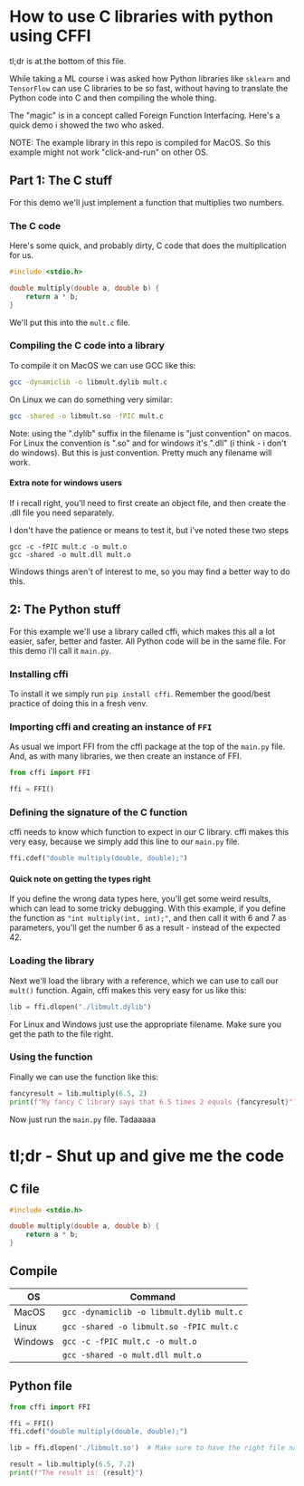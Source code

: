 # How to use C libraries with python using CFFI
tl;dr is at the bottom of this file.

While taking a ML course i was asked how Python libraries like `sklearn` and `TensorFlow` 
can use C libraries to be so fast, without having to translate the Python code into C and then 
compiling the whole thing.

The "magic" is in a concept called Foreign Function Interfacing.
Here's a quick demo i showed the two who asked.

NOTE: The example library in this repo is compiled for MacOS. 
So this example might not work "click-and-run" on other OS.

## Part 1: The C stuff
For this demo we'll just implement a function that multiplies two numbers.

### The C code
Here's some quick, and probably dirty, C code that does the multiplication for us.
```c
#include <stdio.h>

double multiply(double a, double b) {
	return a * b;
}
```
We'll put this into the `mult.c` file.

### Compiling the C code into a library
To compile it on MacOS we can use GCC like this:
```bash
gcc -dynamiclib -o libmult.dylib mult.c
```
On Linux we can do something very similar:
```bash
gcc -shared -o libmult.so -fPIC mult.c
```

Note: using the ".dylib" suffix in the filename is "just convention" on macos.
For Linux the convention is ".so" and for windows it's ".dll" (i think - i don't do windows).
But this is just convention. Pretty much any filename will work.

#### Extra note for windows users
If i recall right, you'll need to first create an object file, 
and then create the .dll file you need separately.

I don't have the patience or means to test it, but i've noted these two steps
```batch
gcc -c -fPIC mult.c -o mult.o
gcc -shared -o mult.dll mult.o
```
Windows things aren't of interest to me, so you may find a better way to do this.

## 2: The Python stuff
For this example we'll use a library called cffi, which makes this all a lot easier, safer, better and faster.
All Python code will be in the same file. For this demo i'll call it `main.py`.

### Installing cffi
To install it we simply run `pip install cffi`. 
Remember the good/best practice of doing this in a fresh venv.

### Importing cffi and creating an instance of `FFI`
As usual we import FFI from the cffi package at the top of the `main.py` file.
And, as with many libraries, we then create an instance of FFI.
```python
from cffi import FFI

ffi = FFI()
```

### Defining the signature of the C function
cffi needs to know which function to expect in our C library.
cffi makes this very easy, because we simply add this line to our `main.py` file.
```python
ffi.cdef("double multiply(double, double);")
```
#### Quick note on getting the types right
If you define the wrong data types here, you'll get some weird results,
which can lead to some tricky debugging.
With this example, if you define the function as `"int multiply(int, int);"`, and then
call it with 6 and 7 as parameters, you'll get the number 6 as a result - instead of the expected 42.

### Loading the library
Next we'll load the library with a reference, which we can use to call our `mult()` function.
Again, cffi makes this very easy for us like this:
```python
lib = ffi.dlopen("./libmult.dylib")
```
For Linux and Windows just use the appropriate filename.
Make sure you get the path to the file right.

### Using the function
Finally we can use the function like this:
```python
fancyresult = lib.multiply(6.5, 2)
print(f"My fancy C library says that 6.5 times 2 equals {fancyresult}")
```

Now just run the `main.py` file.
Tadaaaaa



# tl;dr - Shut up and give me the code
## C file
```c
#include <stdio.h>

double multiply(double a, double b) {
	return a * b;
}
```

## Compile
| OS      | Command                                   |
|---------|-------------------------------------------|
| MacOS   | `gcc -dynamiclib -o libmult.dylib mult.c` | 
| Linux   | `gcc -shared -o libmult.so -fPIC mult.c`  |
| Windows | `gcc -c -fPIC mult.c -o mult.o`           |
|         | `gcc -shared -o mult.dll mult.o`          |

## Python file
```python
from cffi import FFI

ffi = FFI()
ffi.cdef("double multiply(double, double);")

lib = ffi.dlopen('./libmult.so')  # Make sure to have the right file name and path

result = lib.multiply(6.5, 7.2)
print(f"The result is: {result}")
```
